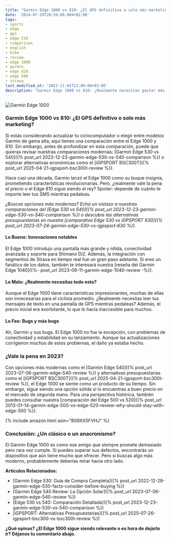 ```yaml
---
title: "Garmin Edge 1000 vs 810: ¿El GPS definitivo o solo más marketing?"
date: '2014-07-29T20:59:00.004+02:00'
tags:
- sports
- edge
- gps
- edge 510
- comparison
- english
- bike
- review
- edge 1000
- garmin
- edge 810
- edge 500
- strava
last_modified_at: '2023-11-01T12:00:00+01:00'
description: "Garmin Edge 1000 vs 810: ¿Realmente necesitas gastar más o el Edge 810 sigue siendo la mejor opción? Descubre nuestra crítica completa."
---
```


![Garmin Edge 1000](https://ws-na.amazon-adsystem.com/widgets/q?_encoding=UTF8&ASIN=B00IVEHE5Q&Format=_SL250_&ID=AsinImage&MarketPlace=US&ServiceVersion=20070822&WS=1&tag=keymuck-20)

### Garmin Edge 1000 vs 810: ¿El GPS definitivo o solo más marketing?

Si estás considerando actualizar tu ciclocomputador o elegir entre modelos Garmin de gama alta, aquí tienes una comparación entre el Edge 1000 y 810. Sin embargo, antes de profundizar en esta comparación, puede que quieras revisar nuestras comparaciones modernas: [Garmin Edge 530 vs 540]({% post_url 2023-12-23-garmin-edge-530-vs-540-comparison %}) o explorar alternativas económicas como el [iGPSPORT BSC300T]({% post_url 2025-04-21-igpsport-bsc300t-review %}).

Hace casi una década, Garmin lanzó el Edge 1000 como su buque insignia, prometiendo características revolucionarias. Pero, ¿realmente vale la pena el precio o el Edge 810 sigue siendo el rey? Spoiler: depende de cuánto te importe leer tus SMS mientras pedaleas.

*¿Buscas opciones más modernas? Echa un vistazo a nuestras comparaciones del [Edge 530 vs 540]({% post_url 2023-12-23-garmin-edge-530-vs-540-comparison %}) o descubre las alternativas presupuestarias en nuestra [comparativa Edge 530 vs iGPSPORT 630]({% post_url 2023-07-24-garmin-edge-530-vs-igpsport-630 %}).*

#### Lo Bueno: Innovaciones notables

El Edge 1000 introdujo una pantalla más grande y nítida, conectividad avanzada y soporte para Shimano Di2. Además, la integración con segmentos de Strava en tiempo real fue un gran paso adelante. Si eres un fanático de los datos, también te interesará nuestra [reseña del Garmin Edge 1040]({%- post_url 2023-09-11-garmin-edge-1040-review -%}).

#### Lo Malo: ¿Realmente necesitas todo esto?

Aunque el Edge 1000 tiene características impresionantes, muchas de ellas son innecesarias para el ciclista promedio. ¿Realmente necesitas leer tus mensajes de texto en una pantalla de GPS mientras pedaleas? Además, el precio inicial era exorbitante, lo que lo hacía inaccesible para muchos.

#### Lo Feo: Bugs y más bugs

Ah, Garmin y sus bugs. El Edge 1000 no fue la excepción, con problemas de conectividad y estabilidad en su lanzamiento. Aunque las actualizaciones corrigieron muchos de estos problemas, el daño ya estaba hecho.

### ¿Vale la pena en 2023?

Con opciones más modernas como el [Garmin Edge 540]({% post_url 2023-07-06-garmin-edge-540-review %}) y alternativas presupuestarias como el [iGPSPORT BSC300T]({% post_url 2025-04-21-igpsport-bsc300t-review %}), el Edge 1000 se siente como un producto de su tiempo. Sin embargo, sigue siendo una opción sólida si lo encuentras a buen precio en el mercado de segunda mano. Para una perspectiva histórica, también puedes consultar nuestra [comparación del Edge 500 vs 520]({% post_url 2013-01-14-garmin-edge-500-vs-edge-520-review-why-should-stay-with-edge-500 %}).

{% include amazon.html asin="B09XX5FVHJ" %}

### Conclusión: ¿Un clásico o un anacronismo?

El Garmin Edge 1000 es como ese amigo que siempre promete demasiado pero rara vez cumple. Si puedes superar sus defectos, encontrarás un dispositivo que aún tiene mucho que ofrecer. Pero si buscas algo más moderno, probablemente deberías mirar hacia otro lado.

**Artículos Relacionados:**

- [Garmin Edge 530: Guía de Compra Completa]({% post_url 2022-12-28-garmin-edge-530-facts-consider-before-buying %})
- [Garmin Edge 540 Review: La Opción Solar]({% post_url 2023-07-06-garmin-edge-540-review %})
- [Edge 530 vs 540: Comparación Detallada]({% post_url 2023-12-23-garmin-edge-530-vs-540-comparison %})
- [iGPSPORT: Alternativas Presupuestarias]({% post_url 2025-07-26-igpsport-bsc300-vs-bsc300t-review %})

**¿Qué opinas? ¿El Edge 1000 sigue siendo relevante o es hora de dejarlo ir? Déjanos tu comentario abajo.**
